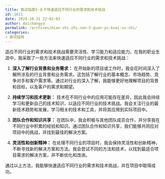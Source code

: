 ```yaml
---
title: 面试指南5-关于快速适应不同行业的需求和技术挑战
id: 1611
date: 2024-10-31 22:02:03
author: daichangya
permalink: /archives/mian-shi-zhi-nan-5-guan-yu-kuai-su-shi/
categories:
- 面试指南
---
```


适应不同行业的需求和技术挑战需要灵活性、学习能力和适应能力。在我的职业生涯中，我采取了一些方法来快速适应不同行业的需求和技术挑战：

1.  **深入了解行业背景和业务需求：** 在开始新的项目或工作时，我会花时间深入了解所涉及的行业背景和业务需求。这包括了解行业的基本概念、市场趋势、竞争对手和客户需求等。通过对行业的深入了解，我能够更好地理解项目的背景和目标，以及客户的需求和期望。
    
2.  **持续学习和技术更新：** 技术在不同行业中的应用可能存在差异，因此我会持续学习和更新自己的技术知识，以适应不同行业的技术挑战。我会关注行业的最新技术趋势和发展，学习相关的技术和工具，并将其应用到实际项目中。
    
3.  **团队合作和知识共享：** 在团队中，我会积极与其他团队成员合作，并分享我在不同行业中积累的经验和知识。通过团队合作和知识共享，我们能够共同应对项目中的挑战，并找到最佳的解决方案。
    
4.  **灵活性和创新精神：** 在处理不同行业的项目时，我会保持灵活性和创新精神，不断寻找新的解决方案和方法。我会尝试不同的方法和技术，以找到最适合项目需求的解决方案，并不断优化和改进。
    

通过以上方法，我能够快速适应不同行业的需求和技术挑战，并在项目中取得成功。